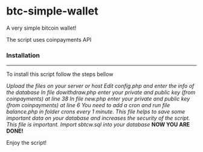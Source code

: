 # btc-simple-wallet
A very simple bitcoin wallet!
<p>The script uses coinpayments API</p>
<h3>Installation</h3>
<hr>
<p>To install this script follow the steps bellow</p>
<i>Upload the files on your server or host </i>
<i>Edit config.php and enter the info of the database</i>
<i>In file dowithdraw.php enter your private and public key (from coinpayments) at line 38</i>
<i>In file new.php enter your private and public key (from coinpayments) at line 6 </i>
<i>You need to add a cron and run file balance.php in folder crons every 1 minute. This file helps to save some important data on your database and increases the security of the script. This file is important.</i>
<i>Import sbtcw.sql into your database</i>
<b>NOW YOU ARE DONE!</b>
<p>Enjoy the script!</b>
